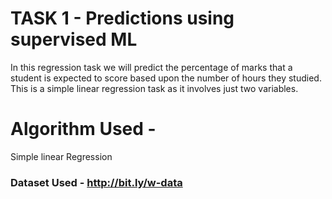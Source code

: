 # TASK 1 - Predictions using supervised ML

In this regression task we will predict the percentage of marks that a student is expected to score based upon the number of hours they studied. This is a simple linear regression task as it involves just two variables.

# Algorithm Used - 
  Simple linear Regression
  
### Dataset Used - http://bit.ly/w-data
